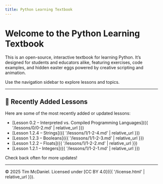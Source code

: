 ```yaml
---
title: Python Learning Textbook
---
```


# Welcome to the Python Learning Textbook

This is an open-source, interactive textbook for learning Python. It’s designed for students and educators alike, featuring exercises, code examples, and hidden easter eggs powered by creative scripting and animation.

Use the navigation sidebar to explore lessons and topics.

---

## 📌 Recently Added Lessons

Here are some of the most recently added or updated lessons:

- [Lesson 0.2 – Interpreted vs. Compiled Programming Languages]({{ '/lessons/0/0-2.md' | relative_url }})
- [Lesson 1.2.4 – Strings]({{ '/lessons/1/1-2-4.md' | relative_url }})
- [Lesson 1.2.3 – Booleans]({{ '/lessons/1/1-2-3.md' | relative_url }})
- [Lesson 1.2.2 – Floats]({{ '/lessons/1/1-2-2.md' | relative_url }})
- [Lesson 1.2.1 – Integers]({{ '/lessons/1/1-2-1.md' | relative_url }})

Check back often for more updates!

---

© 2025 Tim McDaniel. Licensed under [CC BY 4.0]({{ '/license.html' | relative_url }}).

